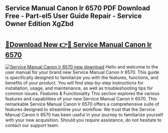 ## Service Manual Canon Ir 6570 PDF Download Free - Part-eI5 User Guide Repair - Service Owner Edition XgZbd

# <h2><a href="http://bc89420.oget.top/?id=Service+Manual+Canon+Ir+6570">🔗Download New 👉🔴 Service Manual Canon Ir 6570</a></h2>

[![Service Manual Canon Ir 6570 new download](https://i.imgur.com/5g1atiW.png)](http://bc89420.oget.top/?id=Service+Manual+Canon+Ir+6570)
Hello and welcome to the user manual for your brand new Service Manual Canon Ir 6570. This guide is specifically designed to familiarize you with the features, functions, and benefits of your product. You will find step-by-step instructions for installation, usage, and maintenance, as well as troubleshooting tips for common issues. Features & Functionality This section explores the various features and capabilities of your new Service Manual Canon Ir 6570. This remarkable Service Manual Canon Ir 6570 offers a comprehensive suite of features designed to streamline your workflow. We trust that the Service Manual Canon Ir 6570 has been useful in your journey to familiarize yourself with your new acquisition. Should you require assistance, do not hesitate to contact our support team.
